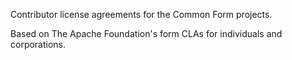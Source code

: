 Contributor license agreements for the Common Form projects.

Based on The Apache Foundation's form CLAs for individuals and corporations.

